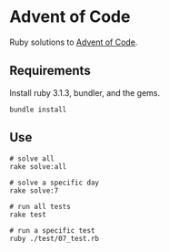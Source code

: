 # Advent of Code

Ruby solutions to [Advent of Code](https://adventofcode.com/).

## Requirements

Install ruby 3.1.3, bundler, and the gems.

```
bundle install
```

## Use

```
# solve all
rake solve:all

# solve a specific day
rake solve:7

# run all tests
rake test

# run a specific test
ruby ./test/07_test.rb
```
